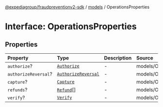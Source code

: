 [@expediagroup/fraudpreventionv2-sdk](../../index.md) / [models](../index.md) / OperationsProperties

# Interface: OperationsProperties

## Properties

| Property | Type | Description | Source |
| :------ | :------ | :------ | :------ |
| `authorize`? | [`Authorize`](../classes/Authorize.md) | - | models/Operations.ts:79 |
| `authorizeReversal`? | [`AuthorizeReversal`](../classes/AuthorizeReversal.md) | - | models/Operations.ts:80 |
| `capture`? | [`Capture`](../classes/Capture.md) | - | models/Operations.ts:81 |
| `refunds`? | [`Refund`](../classes/Refund.md)[] | - | models/Operations.ts:82 |
| `verify`? | [`Verify`](../classes/Verify.md) | - | models/Operations.ts:78 |
